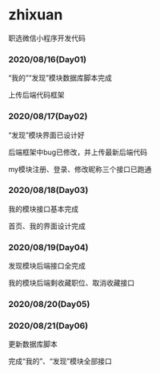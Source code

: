 # zhixuan

职选微信小程序开发代码



### 2020/08/16(Day01)

“我的”“发现”模块数据库脚本完成

上传后端代码框架



### 2020/08/17(Day02)

“发现”模块界面已设计好

后端框架中bug已修改，并上传最新后端代码

my模块注册、登录、修改昵称三个接口已跑通



### 2020/08/18(Day03)

我的模块接口基本完成

首页、我的界面设计完成



### 2020/08/19(Day04)

发现模块后端接口全完成

我的模块后端剩收藏职位、取消收藏接口



### 2020/08/20(Day05)





### 2020/08/21(Day06)

更新数据库脚本

完成“我的”、“发现”模块全部接口